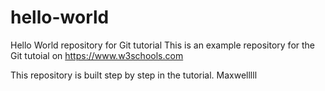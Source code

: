 # hello-world
Hello World repository for Git tutorial
This is an example repository for the Git tutoial on https://www.w3schools.com

This repository is built step by step in the tutorial.
Maxwelllll
